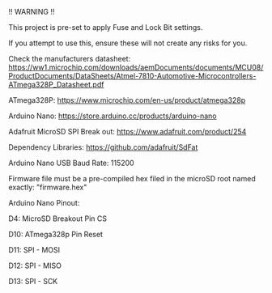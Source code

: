 !! WARNING !!

This project is pre-set to apply Fuse and Lock Bit settings. 

If you attempt to use this, ensure these will not create any risks for you.

Check the manufacturers datasheet: https://ww1.microchip.com/downloads/aemDocuments/documents/MCU08/ProductDocuments/DataSheets/Atmel-7810-Automotive-Microcontrollers-ATmega328P_Datasheet.pdf

ATmega328P: https://www.microchip.com/en-us/product/atmega328p

Arduino Nano: https://store.arduino.cc/products/arduino-nano

Adafruit MicroSD SPI Break out: https://www.adafruit.com/product/254

Dependency Libraries: https://github.com/adafruit/SdFat
  
Arduino Nano USB Baud Rate: 115200

Firmware file must be a pre-compiled hex filed in the microSD root named exactly: "firmware.hex" 

Arduino Nano Pinout:
  
  D4: MicroSD Breakout Pin CS
  
  D10: ATmega328p Pin Reset
  
  D11: SPI - MOSI
  
  D12: SPI - MISO
  
  D13: SPI - SCK
